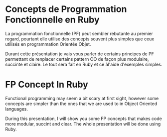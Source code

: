 
# Concepts de Programmation Fonctionnelle en Ruby

La programmation fonctionnelle (PF) peut sembler rebutante au premier regard, pourtant elle utilise des concepts souvent plus simples que ceux utilisés en programmation Orientée Objet. 

Durant cette présentation je vais vous parler de certains principes de PF permettant de renplacer certains pattern OO de façon plus modulaire, succinte et claire. Le tout sera fait en Ruby et ce àl'aide d'exemples simples. 

# FP Concept In Ruby

Functional programming may seem a bit scary at first sight, however some concepts are simpler than the ones that we are used to in Object Oriented languages.

During this presentation, I will show you some FP concepts that makes code more modular, succint and clear. The whole presentation will be done using Ruby.
